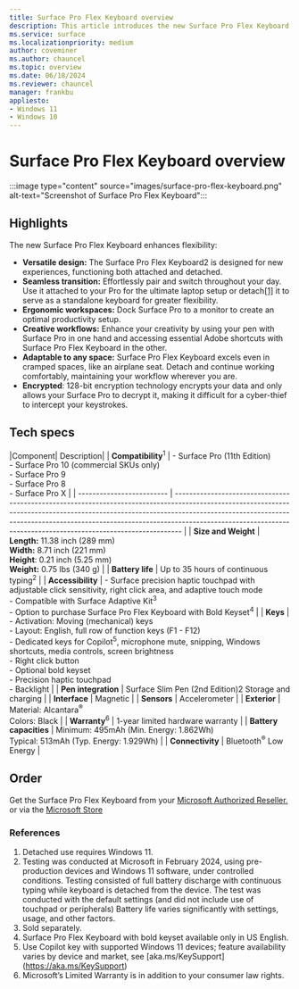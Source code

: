 ```yaml
---
title: Surface Pro Flex Keyboard overview
description: This article introduces the new Surface Pro Flex Keyboard.
ms.service: surface
ms.localizationpriority: medium
author: coveminer
ms.author: chauncel
ms.topic: overview
ms.date: 06/18/2024
ms.reviewer: chauncel
manager: frankbu
appliesto:
- Windows 11
- Windows 10
---
```


# Surface Pro Flex Keyboard overview

:::image type="content" source="images/surface-pro-flex-keyboard.png" alt-text="Screenshot of Surface Pro Flex Keyboard":::

## Highlights

The new Surface Pro Flex Keyboard enhances flexibility:

- **Versatile design:** The Surface Pro Flex Keyboard2 is designed for new experiences, functioning both attached and detached.
- **Seamless transition:** Effortlessly pair and switch throughout your day. Use it attached to your Pro for the ultimate laptop setup or detach[[1]](#) it to serve as a standalone keyboard for greater flexibility.
- **Ergonomic workspaces:** Dock Surface Pro to a monitor to create an optimal productivity setup.
- **Creative workflows:** Enhance your creativity by using your pen with Surface Pro in one hand and accessing essential Adobe shortcuts with Surface Pro Flex Keyboard in the other.
- **Adaptable to any space:** Surface Pro Flex Keyboard excels even in cramped spaces, like an airplane seat. Detach and continue working comfortably, maintaining your workflow wherever you are.
- **Encrypted**: 128-bit encryption technology encrypts your data and only allows your Surface Pro to decrypt it, making it difficult for a cyber-thief to intercept your keystrokes.


## Tech specs

|Component| Description|
| **Compatibility**<sup>1</sup> | - Surface Pro (11th Edition)<br>- Surface Pro 10 (commercial SKUs only)<br>- Surface Pro 9<br>- Surface Pro 8<br>- Surface Pro X                                                                                                                                                                                           |
| ------------------------- | -------------------------------------------------------------------------------------------------------------------------------------------------------------------------------------------------------------------------------------------------------------------------------------------------------------------------- |
| **Size and Weight**          | **Length:** 11.38 inch (289 mm)  <br>**Width:** 8.71 inch (221 mm) <br>**Height**: 0.21 inch (5.25 mm)  <br>**Weight:** 0.75 lbs (340 g)                                                                                                                                                                                   |
| **Battery life**          | Up to 35 hours of continuous typing<sup>2</sup>                                                                                                                                                                                                                                                                                |
| **Accessibility**         | - Surface precision haptic touchpad with adjustable click sensitivity, right click area, and adaptive touch mode<br>- Compatible with Surface Adaptive Kit<sup>3</sup><br>- Option to purchase Surface Pro Flex Keyboard with Bold Keyset<sup>4</sup>                                                                              |
| **Keys**                  | - Activation: Moving (mechanical) keys<br>- Layout: English, full row of function keys (F1 - F12)<br>- Dedicated keys for Copilot<sup>5</sup>, microphone mute, snipping, Windows shortcuts, media controls, screen brightness<br>- Right click button<br>- Optional bold keyset<br>- Precision haptic touchpad<br>- Backlight |
| **Pen integration**       | Surface Slim Pen (2nd Edition)2 Storage and charging                                                                                                                                                                                                                                                                       |
| **Interface**             | Magnetic                                                                                                                                                                                                                                                                                                                   |
| **Sensors**               | Accelerometer                                                                                                                                                                                                                                                                                                              |
| **Exterior**              | Material: Alcantara<sup>®</sup><br>Colors: Black                                                                                                                                                                                                                                                                                      |
| **Warranty**<sup>6</sup>      | 1-year limited hardware warranty                                                                                                                                                                                                                                                                                           |
| **Battery capacities**    | Minimum: 495mAh (Min. Energy: 1.862Wh)<br>Typical: 513mAh (Typ. Energy: 1.929Wh)                                                                                                                                                                                                                                           |
| **Connectivity**          | Bluetooth<sup>®</sup> Low Energy                                                                                                                                                                                                                                                                                                      |

## Order

Get the Surface Pro Flex Keyboard from your [Microsoft Authorized Reseller.](https://www.microsoft.com/surface/business/where-to-buy-microsoft-surface) or via the [Microsoft Store](https://www.microsoft.com/d/surface-pro-flex-keyboard/91xw9xj8bm7l)

### References

1. Detached use requires Windows 11.
2. Testing was conducted at Microsoft in February 2024, using pre-production devices and Windows 11 software, under controlled conditions. Testing consisted of full battery discharge with continuous typing while keyboard is detached from the device. The test was conducted with the default settings (and did not include use of touchpad or peripherals) Battery life varies significantly with settings, usage, and other factors.
3. Sold separately.
4. Surface Pro Flex Keyboard with bold keyset available only in US English.
5. Use Copilot key with supported Windows 11 devices; feature availability varies by device and market, see [aka.ms/KeySupport] (https://aka.ms/KeySupport)
6. Microsoft’s Limited Warranty is in addition to your consumer law rights.

